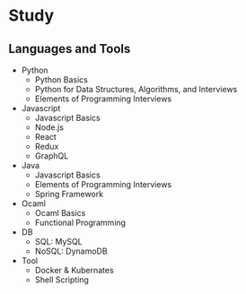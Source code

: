 # Study

## Languages and Tools
* Python
  * Python Basics
  * Python for Data Structures, Algorithms, and Interviews
  * Elements of Programming Interviews
* Javascript
  * Javascript Basics
  * Node.js
  * React
  * Redux
  * GraphQL
* Java
  * Javascript Basics
  * Elements of Programming Interviews
  * Spring Framework
* Ocaml
  * Ocaml Basics
  * Functional Programming
* DB
  * SQL: MySQL
  * NoSQL: DynamoDB
* Tool
  * Docker & Kubernates
  * Shell Scripting
